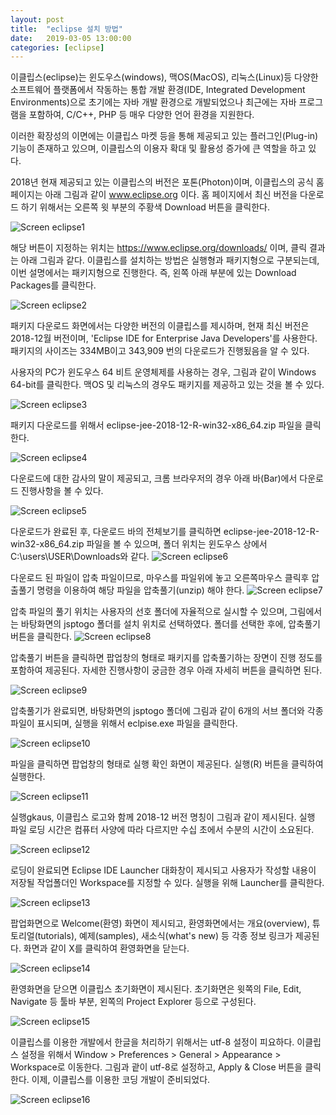 ```yaml
---
layout: post
title:  "eclipse 설치 방법"
date:   2019-03-05 13:00:00 
categories: [eclipse]
---
```


이클립스(eclipse)는 윈도우스(windows), 맥OS(MacOS), 리눅스(Linux)등 다양한 소프트웨어 플랫폼에서 작동하는 
통합 개발 환경(IDE, Integrated Development Environments)으로 초기에는 자바 개발 환경으로 개발되었으나
최근에는 자바 프로그램을 포함하여, C/C++, PHP 등 매우 다양한 언어 환경을 지원한다.
 
이러한 확장성의 이면에는 이클립스 마켓 등을 통해 제공되고 있는 플러그인(Plug-in) 기능이 존재하고 있으며,
이클립스의 이용자 확대 및 활용성 증가에 큰 역할을 하고 있다.

2018년 현재 제공되고 있는 이클립스의 버전은 포톤(Photon)이며, 이클립스의 공식 홈페이지는 아래 그림과 같이 www.eclipse.org 이다.
홈 페이지에서 최신 버전을 다운로드 하기 위해서는 오른쪽 윗 부분의 주황색 Download 버튼을 클릭한다. 

![Screen eclipse1](https://raw.githubusercontent.com/javaroadmap/javaroadmap.github.io/master/static/img/_posts/eclipse1.png "Screen eclipse1")

해당 버튼이 지정하는 위치는 https://www.eclipse.org/downloads/ 이며, 클릭 결과는 아래 그림과 같다.
이클립스를 설치하는 방법은 실행형과 패키지형으로 구분되는데, 이번 설명에서는 패키지형으로 진행한다. 즉, 왼쪽 아래 부분에 있는 Download Packages를 클릭한다.

![Screen eclipse2](https://raw.githubusercontent.com/javaroadmap/javaroadmap.github.io/master/static/img/_posts/eclipse2.png "Screen eclipse2")
 
패키지 다운로드 화면에서는 다양한 버전의 이클립스를 제시하며, 현재 최신 버전은 2018-12월 버전이며, 'Eclipse IDE for Enterprise Java Developers'를 사용한다.  패키지의 사이즈는 334MB이고 343,909 번의 다운로드가 진행됬음을 알 수 있다.

사용자의 PC가 윈도우스 64 비트 운영체제를 사용하는 경우, 그림과 같이 Windows 64-bit를 클릭한다. 맥OS 및 리눅스의 경우도 패키지를 제공하고 있는 것을 볼 수 있다.

![Screen eclipse3](https://raw.githubusercontent.com/javaroadmap/javaroadmap.github.io/master/static/img/_posts/eclipse3.png "Screen eclipse3")

패키지 다운로드를 위해서 eclipse-jee-2018-12-R-win32-x86_64.zip 파일을 클릭한다.

![Screen eclipse4](https://raw.githubusercontent.com/javaroadmap/javaroadmap.github.io/master/static/img/_posts/eclipse4.png "Screen eclipse4")

다운로드에 대한 감사의 말이 제공되고, 크롬 브라우저의 경우 아래 바(Bar)에서 다운로드 진행사항을 볼 수 있다.

![Screen eclipse5](https://raw.githubusercontent.com/javaroadmap/javaroadmap.github.io/master/static/img/_posts/eclipse5.png "Screen eclipse5")

다운로드가 완료된 후, 다운로드 바의 전체보기를 클릭하면 eclipse-jee-2018-12-R-win32-x86_64.zip 파일을 볼 수 있으며, 폴더 위치는 윈도우스 상에서 C:\users\USER\Downloads와 같다.
![Screen eclipse6](https://raw.githubusercontent.com/javaroadmap/javaroadmap.github.io/master/static/img/_posts/eclipse6.png "Screen eclipse6")

다운로드 된 파일이 압축 파일이므로, 마우스를 파일위에 놓고 오른쪽마우스 클릭후 압출풀기 명령을 이용하여 해당 파일을 압축풀기(unzip) 해야 한다.
![Screen eclipse7](https://raw.githubusercontent.com/javaroadmap/javaroadmap.github.io/master/static/img/_posts/eclipse7.png "Screen eclipse7")

압축 파일의 풀기 위치는 사용자의 선호 폴더에 자율적으로 실시할 수 있으며, 그림에서는 바탕화면의 jsptogo 폴더를 설치 위치로 선택하였다. 폴더를 선택한 후에, 압축풀기 버튼을 클릭한다.
![Screen eclipse8](https://raw.githubusercontent.com/javaroadmap/javaroadmap.github.io/master/static/img/_posts/eclipse8.png "Screen eclipse8")
 
압축풀기 버튼을 클릭하면 팝업창의 형태로 패키지를 압축풀기하는 장면이 진행 정도를 포함하여 제공된다. 자세한 진행사항이 궁금한 경우 아래 자세히 버튼을 클릭하면 된다.
 
![Screen eclipse9](https://raw.githubusercontent.com/javaroadmap/javaroadmap.github.io/master/static/img/_posts/eclipse9.png "Screen eclipse9")

압축풀기가 완료되면, 바탕화면의 jsptogo 폴더에 그림과 같이 6개의 서브 폴더와 각종 파일이 표시되며, 실행을 위해서 eclpise.exe 파일을 클릭한다.

![Screen eclipse10](https://raw.githubusercontent.com/javaroadmap/javaroadmap.github.io/master/static/img/_posts/eclipse10.png "Screen eclipse10")

파일을 클릭하면 팝업창의 형태로 실행 확인 화면이 제공된다.  실행(R) 버튼을 클릭하여 실행한다.

![Screen eclipse11](https://raw.githubusercontent.com/javaroadmap/javaroadmap.github.io/master/static/img/_posts/eclipse11.png "Screen eclipse11")
  
실행gkaus, 이클립스 로고와 함께 2018-12 버전 명칭이 그림과 같이 제시된다. 실행 파일 로딩 시간은 컴퓨터 사양에 따라 다르지만 수십 초에서 수분의 시간이 소요된다.

![Screen eclipse12](https://raw.githubusercontent.com/javaroadmap/javaroadmap.github.io/master/static/img/_posts/eclipse12.png "Screen eclipse12")

로딩이 완료되면 Eclipse IDE Launcher 대화창이 제시되고 사용자가 작성할 내용이 저장될 작업폴더인 Workspace를 지정할 수 있다. 실행을 위해 Launcher를 클릭한다.

![Screen eclipse13](https://raw.githubusercontent.com/javaroadmap/javaroadmap.github.io/master/static/img/_posts/eclipse13.png "Screen eclipse13")

팝업화면으로 Welcome(환영) 화면이 제시되고, 환영화면에서는 개요(overview), 튜토리얼(tutorials), 예제(samples), 새소식(what's new) 등 각종 정보 링크가 제공된다. 화면과 같이 X를 클릭하여 환영화면을 닫는다.
  
![Screen eclipse14](https://raw.githubusercontent.com/javaroadmap/javaroadmap.github.io/master/static/img/_posts/eclipse14.png "Screen eclipse14")

환영화면을 닫으면 이클립스 초기화면이 제시된다. 초기화면은 윗쪽의 File, Edit, Navigate 등 툴바 부분, 왼쪽의 Project Explorer 등으로 구성된다. 

![Screen eclipse15](https://raw.githubusercontent.com/javaroadmap/javaroadmap.github.io/master/static/img/_posts/eclipse15.png "Screen eclipse15")

이클립스를 이용한 개발에서 한글을 처리하기 위해서는 utf-8 설정이 피요하다. 이클립스 설정을 위해서 Window > Preferences > General > Appearance > Workspace로 이동한다. 그림과 괕이 utf-8로 설정하고, Apply & Close 버튼을 클릭한다. 이제, 이클립스를 이용한 코딩 개발이 준비되었다.
 
![Screen eclipse16](https://raw.githubusercontent.com/javaroadmap/javaroadmap.github.io/master/static/img/_posts/eclipse16.png "Screen eclipse16")